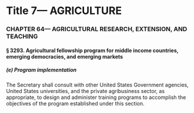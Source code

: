 
# Title 7— AGRICULTURE
### CHAPTER 64— AGRICULTURAL RESEARCH, EXTENSION, AND TEACHING
#### § 3293. Agricultural fellowship program for middle income countries, emerging democracies, and emerging markets
##### (e) Program implementation

The Secretary shall consult with other United States Government agencies, United States universities, and the private agribusiness sector, as appropriate, to design and administer training programs to accomplish the objectives of the program established under this section.
